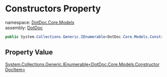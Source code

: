 ﻿# Constructors Property

namespace: [DotDoc\.Core\.Models](../../DotDoc.Core.Models.md)<br />
assembly: [DotDoc](../../../DotDoc.md)



```csharp
public System.Collections.Generic.IEnumerable<DotDoc.Core.Models.ConstructorDocItem> Constructors { get; };
```

## Property Value

[System\.Collections\.Generic\.IEnumerable\<DotDoc\.Core\.Models\.ConstructorDocItem\>](https://docs.microsoft.com/ja-jp/dotnet/api/System.Collections.Generic.IEnumerable-1)

